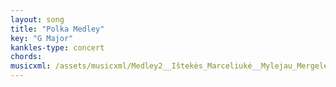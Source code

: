 ```yaml
---
layout: song
title: "Polka Medley"
key: "G Major"
kankles-type: concert
chords:
musicxml: /assets/musicxml/Medley2__Ištekės_Marceliukė__Mylejau_Mergele__Polka_Keturine.mxl
---
```

